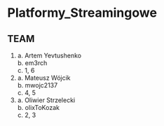 # Platformy_Streamingowe

## TEAM
1. a. Artem Yevtushenko  
    b. em3rch  
    c. 1, 6  
2. a. Mateusz Wójcik  
    b. mwojc2137  
    c. 4, 5  
3. a. Oliwier Strzelecki  
    b. olixToKozak  
    c. 2, 3


